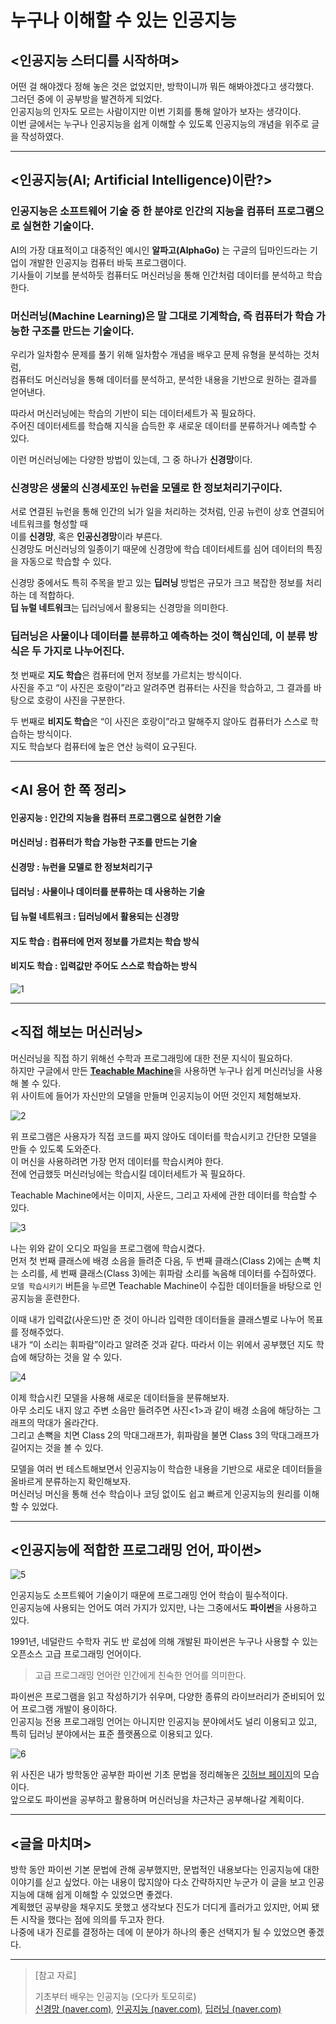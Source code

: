 # 누구나 이해할 수 있는 인공지능

## <인공지능 스터디를 시작하며>
어떤 걸 해야겠다 정해 놓은 것은 없었지만, 방학이니까 뭐든 해봐야겠다고 생각했다.  
그러던 중에 이 공부방을 발견하게 되었다.   
인공지능의 인자도 모르는 사람이지만 이번 기회를 통해 알아가 보자는 생각이다.  
이번 글에서는 누구나 인공지능을 쉽게 이해할 수 있도록 인공지능의 개념을 위주로 글을 작성하였다.

---

## <인공지능(AI; Artificial Intelligence)이란?>

### 인공지능은 소프트웨어 기술 중 한 분야로 인간의 지능을 컴퓨터 프로그램으로 실현한 기술이다.

AI의 가장 대표적이고 대중적인 예시인 **알파고(AlphaGo)** 는 구글의 딥마인드라는 기업이 개발한 인공지능 컴퓨터 바둑 프로그램이다.  
기사들이 기보를 분석하듯 컴퓨터도 머신러닝을 통해 인간처럼 데이터를 분석하고 학습한다.

### 머신러닝(Machine Learning)은 말 그대로 기계학습, 즉 컴퓨터가 학습 가능한 구조를 만드는 기술이다.   
우리가 일차함수 문제를 풀기 위해 일차함수 개념을 배우고 문제 유형을 분석하는 것처럼,  
컴퓨터도 머신러닝을 통해 데이터를 분석하고, 분석한 내용을 기반으로 원하는 결과를 얻어낸다.

따라서 머신러닝에는 학습의 기반이 되는 데이터세트가 꼭 필요하다.  
주어진 데이터세트를 학습해 지식을 습득한 후 새로운 데이터를 분류하거나 예측할 수 있다.

이런 머신러닝에는 다양한 방법이 있는데, 그 중 하나가 **신경망**이다.
### 신경망은 생물의 신경세포인 뉴런을 모델로 한 정보처리기구이다.  
서로 연결된 뉴런을 통해 인간의 뇌가 일을 처리하는 것처럼, 인공 뉴런이 상호 연결되어 네트워크를 형성할 때  
이를 **신경망**, 혹은 **인공신경망**이라 부른다.   
신경망도 머신러닝의 일종이기 때문에 신경망에 학습 데이터세트를 심어 데이터의 특징을 자동으로 학습할 수 있다.

신경망 중에서도 특히 주목을 받고 있는 **딥러닝** 방법은 규모가 크고 복잡한 정보를 처리하는 데 적합하다.  
**딥 뉴럴 네트워크**는 딥러닝에서 활용되는 신경망을 의미한다. 
### 딥러닝은 사물이나 데이터를 분류하고 예측하는 것이 핵심인데, 이 분류 방식은 두 가지로 나누어진다.  

첫 번째로 **지도 학습**은 컴퓨터에 먼저 정보를 가르치는 방식이다.  
사진을 주고 “이 사진은 호랑이”라고 알려주면 컴퓨터는 사진을 학습하고, 그 결과를 바탕으로 호랑이 사진을 구분한다.  

두 번째로 **비지도 학습**은 “이 사진은 호랑이”라고 말해주지 않아도 컴퓨터가 스스로 학습하는 방식이다.  
지도 학습보다 컴퓨터에 높은 연산 능력이 요구된다.

---

## <AI 용어 한 쪽 정리>
#### 인공지능 : 인간의 지능을 컴퓨터 프로그램으로 실현한 기술  

#### 머신러닝 : 컴퓨터가 학습 가능한 구조를 만드는 기술 

#### 신경망 : 뉴런을 모델로 한 정보처리기구  

#### 딥러닝 : 사물이나 데이터를 분류하는 데 사용하는 기술  

#### 딥 뉴럴 네트워크 : 딥러닝에서 활용되는 신경망  

#### 지도 학습 : 컴퓨터에 먼저 정보를 가르치는 학습 방식  

#### 비지도 학습 : 입력값만 주어도 스스로 학습하는 방식


![1](https://user-images.githubusercontent.com/86659995/129451975-8afc2d5d-8c84-484b-953b-8cb652e172df.png)

---

## <직접 해보는 머신러닝>
머신러닝을 직접 하기 위해선 수학과 프로그래밍에 대한 전문 지식이 필요하다.   
하지만 구글에서 만든 [**Teachable Machine**](https://teachablemachine.withgoogle.com/)을 사용하면 누구나 쉽게 머신러닝을 사용해 볼 수 있다.  
위 사이트에 들어가 자신만의 모델을 만들며 인공지능이 어떤 것인지 체험해보자.
 
![2](https://user-images.githubusercontent.com/86659995/129451979-f5112f22-ba3a-44e9-b617-81efcd05cb92.png)

위 프로그램은 사용자가 직접 코드를 짜지 않아도 데이터를 학습시키고 간단한 모델을 만들 수 있도록 도와준다.  
이 머신을 사용하려면 가장 먼저 데이터를 학습시켜야 한다.   
전에 언급했듯 머신러닝에는 학습시킬 데이터세트가 꼭 필요하다.  

Teachable Machine에서는 이미지, 사운드, 그리고 자세에 관한 데이터를 학습할 수 있다.

![3](https://user-images.githubusercontent.com/86659995/129451980-6182209d-6a8d-446d-afb4-8aa1e96807f9.PNG)

나는 위와 같이 오디오 파일을 프로그램에 학습시켰다.  
먼저 첫 번째 클래스에 배경 소음을 들려준 다음, 두 번째 클래스(Class 2)에는 손뼉 치는 소리를, 세 번째 클래스(Class 3)에는 휘파람 소리를 녹음해 데이터를 수집하였다.  
`모델 학습시키기` 버튼을 누르면 Teachable Machine이 수집한 데이터들을 바탕으로 인공지능을 훈련한다.  

이때 내가 입력값(사운드)만 준 것이 아니라 입력한 데이터들을 클래스별로 나누어 목표를 정해주었다.  
내가 “이 소리는 휘파람”이라고 알려준 것과 같다. 따라서 이는 위에서 공부했던 지도 학습에 해당하는 것을 알 수 있다. 

![4](https://user-images.githubusercontent.com/86659995/129451981-08f98c16-07eb-4ca6-a742-75ccb8e8a8bd.PNG)

이제 학습시킨 모델을 사용해 새로운 데이터들을 분류해보자.  
아무 소리도 내지 않고 주변 소음만 들려주면 사진<1>과 같이 배경 소음에 해당하는 그래프의 막대가 올라간다.  
그리고 손뼉을 치면 Class 2의 막대그래프가, 휘파람을 불면 Class 3의 막대그래프가 길어지는 것을 볼 수 있다.

모델을 여러 번 테스트해보면서 인공지능이 학습한 내용을 기반으로 새로운 데이터들을 올바르게 분류하는지 확인해보자.  
머신러닝 머신을 통해 선수 학습이나 코딩 없이도 쉽고 빠르게 인공지능의 원리를 이해할 수 있었다.

---

## <인공지능에 적합한 프로그래밍 언어, 파이썬>

![5](https://user-images.githubusercontent.com/86659995/129451982-0a246334-158a-4c94-97b0-21c4dde8fa63.png)

인공지능도 소프트웨어 기술이기 때문에 프로그래밍 언어 학습이 필수적이다.   
인공지능에 사용되는 언어도 여러 가지가 있지만, 나는 그중에서도 **파이썬**을 사용하고 있다.  

1991년, 네덜란드 수학자 귀도 반 로섬에 의해 개발된 파이썬은 누구나 사용할 수 있는 오픈소스 고급 프로그래밍 언어이다.  
> 고급 프로그래밍 언어란 인간에게 친숙한 언어를 의미한다.

파이썬은 프로그램을 읽고 작성하기가 쉬우며, 다양한 종류의 라이브러리가 준비되어 있어 프로그램 개발이 용이하다.   
인공지능 전용 프로그래밍 언어는 아니지만 인공지능 분야에서도 널리 이용되고 있고, 특히 딥러닝 분야에서는 표준 플랫폼으로 이용되고 있다. 

![6](https://user-images.githubusercontent.com/86659995/129463610-8800da59-64d7-4833-a593-c70b7f551ebe.PNG)

위 사진은 내가 방학동안 공부한 파이썬 기초 문법을 정리해놓은 [깃허브 페이지](https://github.com/sudaltokki/TIL/tree/main/Machine_Learning/Python)의 모습이다.  
앞으로도 파이썬을 공부하고 활용하며 머신러닝을 차근차근 공부해나갈 계획이다.

 ---

## <글을 마치며>
방학 동안 파이썬 기본 문법에 관해 공부했지만, 문법적인 내용보다는 인공지능에 대한 이야기를 싣고 싶었다.
아는 내용이 많지않아 다소 간략하지만 누군가 이 글을 보고 인공지능에 대해 쉽게 이해할 수 있었으면 좋겠다.   
계획했던 공부량을 채우지도 못했고 생각보다 진도가 더디게 흘러가고 있지만, 어찌 됐든 시작을 했다는 점에 의의를 두고자 한다.   
나중에 내가 진로를 결정하는 데에 이 분야가 하나의 좋은 선택지가 될 수 있었으면 좋겠다.  

---

> [참고 자료]  
>  
>기초부터 배우는 인공지능 (오다카 토모히로)   
>[신경망 (naver.com)](https://terms.naver.com/entry.naver?docId=5702046&cid=64656&categoryId=64656), [인공지능 (naver.com)](https://terms.naver.com/entry.naver?docId=1136027&cid=40942&categoryId=32845), [딥러닝 (naver.com)](https://terms.naver.com/entry.naver?docId=3578519&cid=59088&categoryId=59096)
